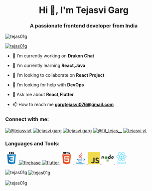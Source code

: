 <h1 align="center">Hi 👋, I'm Tejasvi Garg</h1>
<h3 align="center">A passionate frontend developer from India</h3>

<p align="left"> <img src="https://komarev.com/ghpvc/?username=tejas01g&label=Profile%20views&color=0e75b6&style=flat" alt="tejas01g" /> </p>

<p align="left"> <a href="https://github.com/ryo-ma/github-profile-trophy"><img src="https://github-profile-trophy.vercel.app/?username=tejas01g" alt="tejas01g" /></a> </p>

- 🔭 I’m currently working on **Drakon Chat**

- 🌱 I’m currently learning **React,Java**

- 👯 I’m looking to collaborate on **React Project**

- 🤝 I’m looking for help with **DevOps**

- 💬 Ask me about **React,Flutter**

- 📫 How to reach me **gargtejasvi076@gmail.com**

<h3 align="left">Connect with me:</h3>
<p align="left">
<a href="https://twitter.com/@tejasviyt" target="blank"><img align="center" src="https://raw.githubusercontent.com/rahuldkjain/github-profile-readme-generator/master/src/images/icons/Social/twitter.svg" alt="@tejasviyt" height="30" width="40" /></a>
<a href="https://linkedin.com/in/tejasvi garg" target="blank"><img align="center" src="https://raw.githubusercontent.com/rahuldkjain/github-profile-readme-generator/master/src/images/icons/Social/linked-in-alt.svg" alt="tejasvi garg" height="30" width="40" /></a>
<a href="https://fb.com/tejasvi garg" target="blank"><img align="center" src="https://raw.githubusercontent.com/rahuldkjain/github-profile-readme-generator/master/src/images/icons/Social/facebook.svg" alt="tejasvi garg" height="30" width="40" /></a>
<a href="https://instagram.com/@fit_tejas__" target="blank"><img align="center" src="https://raw.githubusercontent.com/rahuldkjain/github-profile-readme-generator/master/src/images/icons/Social/instagram.svg" alt="@fit_tejas__" height="30" width="40" /></a>
<a href="https://www.youtube.com/c/tejasvi yt" target="blank"><img align="center" src="https://raw.githubusercontent.com/rahuldkjain/github-profile-readme-generator/master/src/images/icons/Social/youtube.svg" alt="tejasvi yt" height="30" width="40" /></a>
</p>

<h3 align="left">Languages and Tools:</h3>
<p align="left"> <a href="https://www.w3schools.com/css/" target="_blank" rel="noreferrer"> <img src="https://raw.githubusercontent.com/devicons/devicon/master/icons/css3/css3-original-wordmark.svg" alt="css3" width="40" height="40"/> </a> <a href="https://firebase.google.com/" target="_blank" rel="noreferrer"> <img src="https://www.vectorlogo.zone/logos/firebase/firebase-icon.svg" alt="firebase" width="40" height="40"/> </a> <a href="https://flutter.dev" target="_blank" rel="noreferrer"> <img src="https://www.vectorlogo.zone/logos/flutterio/flutterio-icon.svg" alt="flutter" width="40" height="40"/> </a> <a href="https://www.w3.org/html/" target="_blank" rel="noreferrer"> <img src="https://raw.githubusercontent.com/devicons/devicon/master/icons/html5/html5-original-wordmark.svg" alt="html5" width="40" height="40"/> </a> <a href="https://www.java.com" target="_blank" rel="noreferrer"> <img src="https://raw.githubusercontent.com/devicons/devicon/master/icons/java/java-original.svg" alt="java" width="40" height="40"/> </a> <a href="https://developer.mozilla.org/en-US/docs/Web/JavaScript" target="_blank" rel="noreferrer"> <img src="https://raw.githubusercontent.com/devicons/devicon/master/icons/javascript/javascript-original.svg" alt="javascript" width="40" height="40"/> </a> <a href="https://nodejs.org" target="_blank" rel="noreferrer"> <img src="https://raw.githubusercontent.com/devicons/devicon/master/icons/nodejs/nodejs-original-wordmark.svg" alt="nodejs" width="40" height="40"/> </a> <a href="https://reactjs.org/" target="_blank" rel="noreferrer"> <img src="https://raw.githubusercontent.com/devicons/devicon/master/icons/react/react-original-wordmark.svg" alt="react" width="40" height="40"/> </a> </p>

<p><img align="left" src="https://github-readme-stats.vercel.app/api/top-langs?username=tejas01g&show_icons=true&locale=en&layout=compact" alt="tejas01g" /></p>

<p>&nbsp;<img align="center" src="https://github-readme-stats.vercel.app/api?username=tejas01g&show_icons=true&locale=en" alt="tejas01g" /></p>

<p><img align="center" src="https://github-readme-streak-stats.herokuapp.com/?user=tejas01g&" alt="tejas01g" /></p>
